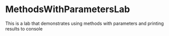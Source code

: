 # MethodsWithParametersLab
This is a lab that demonstrates using methods with parameters and printing results to console
